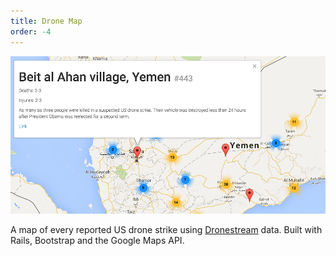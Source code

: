 ```yaml
---
title: Drone Map
order: -4
---
```


[![Drone Map](/assets/drone_map.png)](http://dronemap.herokuapp.com/)

A map of every reported US drone strike using [Dronestream](http://dronestre.am/) data. Built with Rails, Bootstrap and the Google Maps API.
